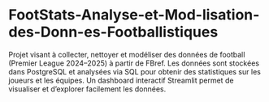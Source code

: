 # FootStats-Analyse-et-Mod-lisation-des-Donn-es-Footballistiques
Projet visant à collecter, nettoyer et modéliser des données de football (Premier League 2024–2025) à partir de FBref. Les données sont stockées dans PostgreSQL et analysées via SQL pour obtenir des statistiques sur les joueurs et les équipes. Un dashboard interactif Streamlit permet de visualiser et d’explorer facilement les données.
